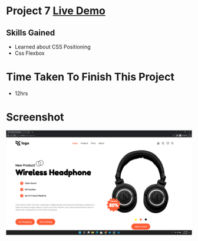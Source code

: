 # Project 7 [Live Demo](https://ramesh-html-css-project-7.netlify.app/)
## Skills Gained
- Learned about CSS Positioning
- Css Flexbox

# Time Taken To Finish This Project
- 12hrs

# Screenshot
![Project 7](./Screenshot-7.png)